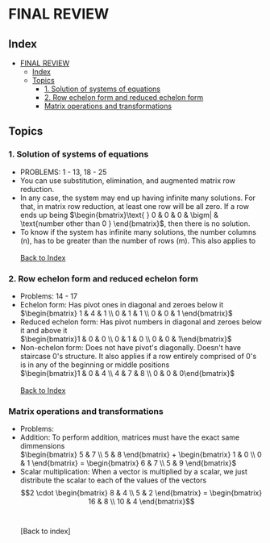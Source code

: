 # FINAL REVIEW 
## Index
- [FINAL REVIEW](#final-review)
  - [Index](#index)
  - [Topics](#topics)
    - [1. Solution of systems of equations](#1-solution-of-systems-of-equations)
    - [2. Row echelon form and reduced echelon form](#2-row-echelon-form-and-reduced-echelon-form)
    - [Matrix operations and transformations](#matrix-operations-and-transformations)

## Topics
### 1. Solution of systems of equations
- PROBLEMS: 1 - 13, 18 - 25
- You can use substitution, elimination, and augmented matrix row reduction.
- In any case, the system may end up having infinite many solutions. For that, in matrix row reduction, at least one row will be all zero. If a row ends up being $\begin{bmatrix}\text{ } 0 & 0 & 0 & \bigm| & \text{number other than 0 } \end{bmatrix}$, then there is no solution.
- To know if the system has infinite many solutions, the number columns (n), has to be greater than the number of rows (m). This also applies to 
<br><br> [Back to Index](#index)

### 2. Row echelon form and reduced echelon form
- Problems: 14 - 17
- Echelon form: Has pivot ones in diagonal and zeroes below it 
<br> $\begin{bmatrix} 1 & 4 & 1 \\ 0 & 1 & 1 \\ 0 & 0 & 1 \end{bmatrix}$
- Reduced echelon form: Has pivot numbers in diagonal and zeroes below it and above it<br>
$\begin{bmatrix}1 & 0 & 0 \\ 0 & 1 & 0 \\ 0 & 0 & 1\end{bmatrix}$
- Non-echelon form: Does not have pivot's diagonally. Doesn't have staircase 0's structure. It also applies if a row entirely comprised of 0's is in any of the beginning or middle positions <br>  $\begin{bmatrix}1 & 0 & 4 \\ 4 & 7 & 8 \\ 0 & 0 & 0\end{bmatrix}$
<br><br> [Back to Index](#index)

### Matrix operations and transformations
- Problems:
- Addition: To perform addition, matrices must have the exact same dimmensions <br>
$\begin{bmatrix} 5 &  7 \\ 5 & 8 \end{bmatrix} + \begin{bmatrix} 1 & 0 \\ 0 & 1 \end{bmatrix} = \begin{bmatrix} 6 & 7 \\ 5 & 9 \end{bmatrix}$
- Scalar multiplication: When a vector is multiplied by a scalar, we just distribute the scalar to each of the values of the vectors
$$2 \cdot \begin{bmatrix} 8 & 4 \\ 5 & 2 \end{bmatrix} = \begin{bmatrix} 16 & 8 \\ 10 & 4 \end{bmatrix}$$
<br><br>[Back to index]